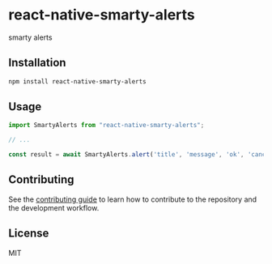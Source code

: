 # react-native-smarty-alerts

smarty alerts

## Installation

```sh
npm install react-native-smarty-alerts
```

## Usage

```js
import SmartyAlerts from "react-native-smarty-alerts";

// ...

const result = await SmartyAlerts.alert('title', 'message', 'ok', 'cancel', okHandler, cancelHandler);
```

## Contributing

See the [contributing guide](CONTRIBUTING.md) to learn how to contribute to the repository and the development workflow.

## License

MIT
